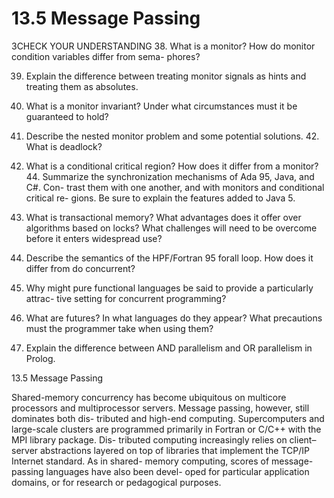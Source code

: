 # 13.5 Message Passing

3CHECK YOUR UNDERSTANDING 38. What is a monitor? How do monitor condition variables differ from sema- phores?

39. Explain the difference between treating monitor signals as hints and treating them as absolutes.

40. What is a monitor invariant? Under what circumstances must it be guaranteed to hold?

41. Describe the nested monitor problem and some potential solutions. 42. What is deadlock?

43. What is a conditional critical region? How does it differ from a monitor? 44. Summarize the synchronization mechanisms of Ada 95, Java, and C#. Con- trast them with one another, and with monitors and conditional critical re- gions. Be sure to explain the features added to Java 5.

45. What is transactional memory? What advantages does it offer over algorithms based on locks? What challenges will need to be overcome before it enters widespread use?

46. Describe the semantics of the HPF/Fortran 95 forall loop. How does it differ from do concurrent?

47. Why might pure functional languages be said to provide a particularly attrac- tive setting for concurrent programming?

48. What are futures? In what languages do they appear? What precautions must the programmer take when using them?

49. Explain the difference between AND parallelism and OR parallelism in Prolog.

13.5 Message Passing

Shared-memory concurrency has become ubiquitous on multicore processors and multiprocessor servers. Message passing, however, still dominates both dis- tributed and high-end computing. Supercomputers and large-scale clusters are programmed primarily in Fortran or C/C++ with the MPI library package. Dis- tributed computing increasingly relies on client–server abstractions layered on top of libraries that implement the TCP/IP Internet standard. As in shared- memory computing, scores of message-passing languages have also been devel- oped for particular application domains, or for research or pedagogical purposes.

